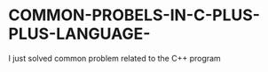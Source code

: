 # COMMON-PROBELS-IN-C-PLUS-PLUS-LANGUAGE-
I  just solved common  problem related to the C++ program 
